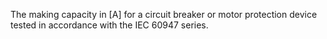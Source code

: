 ﻿The making capacity in [A] for a circuit breaker or motor protection device tested in accordance with the IEC 60947 series.
